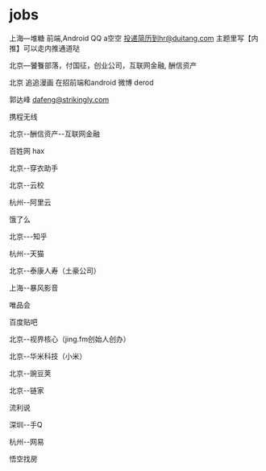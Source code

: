 # jobs
上海—堆糖 前端,Android QQ a空空  投递简历到hr@duitang.com 主题里写【内推】可以走内推通道哒

北京—饕餮部落，付国征，创业公司，互联网金融, 酬信资产

北京 追追漫画 在招前端和android 微博 derod

郭达峰 dafeng@strikingly.com

携程无线

北京--酬信资产--互联网金融

百姓网 hax

北京--穿衣助手

北京--云校

杭州--阿里云

饿了么

北京---知乎

杭州--天猫

北京--泰康人寿（土豪公司）

上海--暴风影音

唯品会

百度贴吧

北京--视界核心（jing.fm创始人创办）

北京--华米科技（小米）

北京--豌豆荚

北京--链家

流利说

深圳--手Q

杭州--网易

悟空找房

